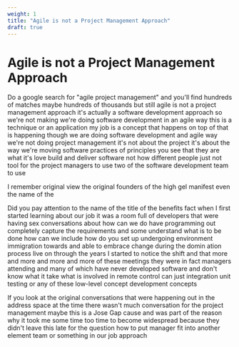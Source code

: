```yaml
---
weight: 1
title: "Agile is not a Project Management Approach"
draft: true
---
```


# Agile is not a Project Management Approach


Do a google search for "agile project management" and you'll find hundreds of matches maybe hundreds of thousands but still agile is not a project management approach it's actually a software development approach so we're not making we're doing software development in an agile way this is a technique or an application my job is a concept that happens on top of that is happening though we are doing software development and agile way we're not doing project management it's not about the project it's about the way we're moving software practices of principles you see that they are what it's love build and deliver software not how different people just not tool for the project managers to use two of the software development team to use

I remember original view the original founders of the high gel manifest even the name of the





Did you pay attention to the name of the title of the benefits fact when I first started learning about our job it was a room full of developers that were having sex conversations about how can we do have programming out completely capture the requirements and some understand what is to be done how can we include how do you set up undergoing environment immigration towards and able to embrace change during the domin ation process live on through the years I started to notice the shift and that more and more and more and more of these meetings they were in fact managers attending and many of which have never developed software and don't know what it take what is involved in remote control can just integration unit testing or any of these low-level concept development concepts


If you look at the original conversations that were happening out in the address space at the time there wasn't much conversation for the project management maybe this is a Jose Gap cause and was part of the reason why it took me some time too time to become widespread because they didn't leave this late for the question how to put manager fit into another element team or something in our job approach




